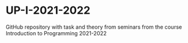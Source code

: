 # UP-I-2021-2022
GitHub repository with task and theory from seminars from the course Introduction to Programming 2021-2022
